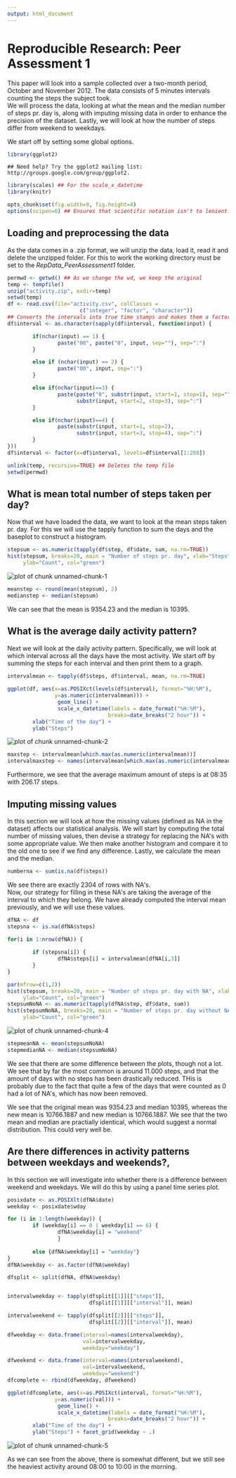 ```yaml
---
output: html_document
---
```

# Reproducible Research: Peer Assessment 1
This paper will look into a sample collected over a two-month period, October
and November 2012. The data consists of 5 minutes intervals counting the steps
the subject took.   
We will process the data, looking at what the mean and the median number of 
steps pr. day is, along with imputing missing data in order to enhance the 
precision of the dataset. Lastly, we will look at how the number of steps
differ from weekend to weekdays.

We start off by setting some global options.


```r
library(ggplot2)
```

```
## Need help? Try the ggplot2 mailing list: http://groups.google.com/group/ggplot2.
```

```r
library(scales) ## For the scale_x_datetime
library(knitr)

opts_chunk$set(fig.width=9, fig.height=4)
options(scipen=6) ## Ensures that scientific notation isn't to lenient. 
```


## Loading and preprocessing the data
As the data comes in a .zip format, we will unzip the data, load it, read it
and delete the unzipped folder.
For this to work the working directory must be set to the 
*RepData_PeerAssessment1* folder.


```r
permwd <- getwd() ## As we change the wd, we keep the original
temp <- tempfile()
unzip("activity.zip", exdir=temp)
setwd(temp) 
df <- read.csv(file="activity.csv", colClasses = 
                       c("integer", "factor", "character"))
## Converts the intervals into true time stamps and makes them a factor
df$interval <- as.character(sapply(df$interval, function(input) {

        if(nchar(input) == 1) {
                paste("00", paste("0", input, sep=""), sep=":")
        }

        else if (nchar(input) == 2) {
                paste("00", input, sep=":")
        }

        else if(nchar(input)==3) {
                paste(paste("0", substr(input, start=1, stop=1), sep=""), 
                      substr(input, start=2, stop=3), sep=":")
        }

        else if(nchar(input)==4) {
                paste(substr(input, start=1, stop=2), 
                      substr(input, start=3, stop=4), sep=":")
        }
}))
df$interval <- factor(x=df$interval, levels=df$interval[1:288]) 

unlink(temp, recursive=TRUE) ## Deletes the temp file
setwd(permwd)
```

## What is mean total number of steps taken per day?
Now that we have loaded the data, we want to look at the mean steps taken pr.
day. For this we will use the tapply function to sum the days and the baseplot
to construct a histogram.


```r
stepsum <- as.numeric(tapply(df$step, df$date, sum, na.rm=TRUE))
hist(stepsum, breaks=20, main = "Number of steps pr. day", xlab="Steps", 
     ylab="Count", col="green")
```

![plot of chunk unnamed-chunk-1](figure/unnamed-chunk-1.png) 

```r
meanstep <- round(mean(stepsum), 2)
medianstep <- median(stepsum)
```

We can see that the mean is 9354.23 and the median is 10395. 


## What is the average daily activity pattern?
Next we will look at the daily activity pattern. Specifically, we will look at 
which interval across all the days have the most activity. We start off by 
summing the steps for each interval and then print them to a graph.

```r
intervalmean <- tapply(df$steps, df$interval, mean, na.rm=TRUE)
                          
ggplot(df, aes(x=as.POSIXct(levels(df$interval), format="%H:%M"), 
               y=as.numeric(intervalmean))) + 
                geom_line() + 
                scale_x_datetime(labels = date_format("%H:%M"), 
                                breaks=date_breaks("2 hour")) +
        xlab("Time of the day") + 
        ylab("Steps")
```

![plot of chunk unnamed-chunk-2](figure/unnamed-chunk-2.png) 

```r
maxstep <- intervalmean[which.max(as.numeric(intervalmean))]
intervalmaxstep <- names(intervalmean[which.max(as.numeric(intervalmean))])
```
Furthermore, we see that the average maximum amount of steps is at
08:35 with 206.17 steps. 



## Imputing missing values
In this section we will look at how the missing values (defined as NA in the 
dataset) affects our statistical analysis. We will start by computing the total
number of missing values, then devise a strategy for replacing the NA's with
some appropriate value. We then make another histogram and compare it to the old
one to see if we find any difference. Lastly, we calculate the mean and the 
median.


```r
numberna <- sum(is.na(df$steps))
```
We see there are exactly 2304 of rows with NA's.   
Now, our strategy for filling in these NA's are taking the average of the 
interval to which they belong. We have already computed the interval mean 
previously, and we will use these values.


```r
dfNA <- df
stepsna <- is.na(dfNA$steps)

for(i in 1:nrow(dfNA)) {
        
        if (stepsna[i]) {
                dfNA$steps[i] = intervalmean[dfNA[i,3]]
        }
}

par(mfrow=c(1,2))
hist(stepsum, breaks=20, main = "Number of steps pr. day with NA", xlab="Steps", 
     ylab="Count", col="green")
stepsumNoNA <- as.numeric(tapply(dfNA$step, df$date, sum))
hist(stepsumNoNA, breaks=20, main = "Number of steps pr. day without NA", xlab="Steps", 
     ylab="Count", col="green")
```

![plot of chunk unnamed-chunk-4](figure/unnamed-chunk-4.png) 

```r
stepmeanNA <- mean(stepsumNoNA)
stepmedianNA <- median(stepsumNoNA)
```
We see that there are some difference between the plots, though not a lot. We 
see that by far the most common is around 11.000 steps, and that the amount
of days with no steps has been drastically reduced. THis is probably due to the
fact that quite a few of the days that were counted as 0 had a lot of NA's,
which has now been removed.

We see that the original mean was 9354.23 and median 10395,
whereas the new mean is 10766.1887 and new median is 10766.1887.
We see that the two mean and median are practially identical, which would 
suggest a normal distribution. This could very well be.

## Are there differences in activity patterns between weekdays and weekends?,
In this section we will investigate into whether there is a difference between
weekend and weekdays. We will do this by using a panel time series plot.


```r
posixdate <- as.POSIXlt(dfNA$date)
weekday <- posixdate$wday

for (i in 1:length(weekday)) {
        if (weekday[i] == 0 | weekday[i] == 6) {
                dfNA$weekday[i] = "weekend"
                }
        
        else {dfNA$weekday[i] = "weekday"}
}
dfNA$weekday <- as.factor(dfNA$weekday)

dfsplit <- split(dfNA, dfNA$weekday)


intervalweekday <- tapply(dfsplit[[1]][["steps"]], 
                          dfsplit[[1]][["interval"]], mean)

intervalweekend <- tapply(dfsplit[[2]][["steps"]], 
                          dfsplit[[2]][["interval"]], mean)

dfweekday <- data.frame(interval=names(intervalweekday), 
                        val=intervalweekday, 
                        weekday="weekday")

dfweekend <- data.frame(interval=names(intervalweekend), 
                        val=intervalweekend, 
                        weekday="weekend")
dfcomplete <- rbind(dfweekday, dfweekend)

ggplot(dfcomplete, aes(x=as.POSIXct(interval, format="%H:%M"), 
               y=as.numeric(val))) + 
                geom_line() + 
                scale_x_datetime(labels = date_format("%H:%M"), 
                                breaks=date_breaks("2 hour")) +
        xlab("Time of the day") + 
        ylab("Steps") + facet_grid(weekday ~ .)
```

![plot of chunk unnamed-chunk-5](figure/unnamed-chunk-5.png) 

As we can see from the above, there is somewhat different, but we still see the
heaviest activity around 08:00 to 10:00 in the morning. 


